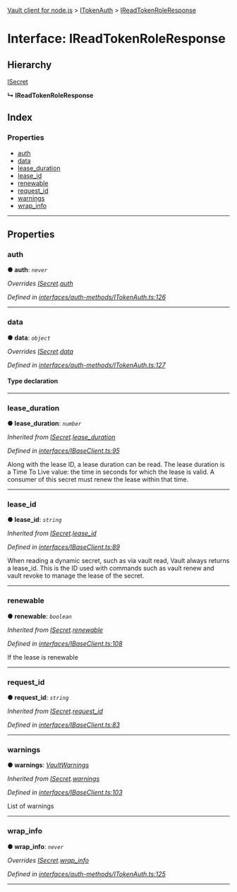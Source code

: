 [Vault client for node.js](../README.md) > [ITokenAuth](../modules/itokenauth.md) > [IReadTokenRoleResponse](../interfaces/itokenauth.ireadtokenroleresponse.md)

# Interface: IReadTokenRoleResponse

## Hierarchy

 [ISecret](isecret.md)

**↳ IReadTokenRoleResponse**

## Index

### Properties

* [auth](itokenauth.ireadtokenroleresponse.md#auth)
* [data](itokenauth.ireadtokenroleresponse.md#data)
* [lease_duration](itokenauth.ireadtokenroleresponse.md#lease_duration)
* [lease_id](itokenauth.ireadtokenroleresponse.md#lease_id)
* [renewable](itokenauth.ireadtokenroleresponse.md#renewable)
* [request_id](itokenauth.ireadtokenroleresponse.md#request_id)
* [warnings](itokenauth.ireadtokenroleresponse.md#warnings)
* [wrap_info](itokenauth.ireadtokenroleresponse.md#wrap_info)

---

## Properties

<a id="auth"></a>

###  auth

**● auth**: *`never`*

*Overrides [ISecret](isecret.md).[auth](isecret.md#auth)*

*Defined in [interfaces/auth-methods/ITokenAuth.ts:126](https://github.com/theogravity/vault-client/blob/38077d0/src/interfaces/auth-methods/ITokenAuth.ts#L126)*

___
<a id="data"></a>

###  data

**● data**: *`object`*

*Overrides [ISecret](isecret.md).[data](isecret.md#data)*

*Defined in [interfaces/auth-methods/ITokenAuth.ts:127](https://github.com/theogravity/vault-client/blob/38077d0/src/interfaces/auth-methods/ITokenAuth.ts#L127)*

#### Type declaration

___
<a id="lease_duration"></a>

###  lease_duration

**● lease_duration**: *`number`*

*Inherited from [ISecret](isecret.md).[lease_duration](isecret.md#lease_duration)*

*Defined in [interfaces/IBaseClient.ts:95](https://github.com/theogravity/vault-client/blob/38077d0/src/interfaces/IBaseClient.ts#L95)*

Along with the lease ID, a lease duration can be read. The lease duration is a Time To Live value: the time in seconds for which the lease is valid. A consumer of this secret must renew the lease within that time.

___
<a id="lease_id"></a>

###  lease_id

**● lease_id**: *`string`*

*Inherited from [ISecret](isecret.md).[lease_id](isecret.md#lease_id)*

*Defined in [interfaces/IBaseClient.ts:89](https://github.com/theogravity/vault-client/blob/38077d0/src/interfaces/IBaseClient.ts#L89)*

When reading a dynamic secret, such as via vault read, Vault always returns a lease\_id. This is the ID used with commands such as vault renew and vault revoke to manage the lease of the secret.

___
<a id="renewable"></a>

###  renewable

**● renewable**: *`boolean`*

*Inherited from [ISecret](isecret.md).[renewable](isecret.md#renewable)*

*Defined in [interfaces/IBaseClient.ts:108](https://github.com/theogravity/vault-client/blob/38077d0/src/interfaces/IBaseClient.ts#L108)*

If the lease is renewable

___
<a id="request_id"></a>

###  request_id

**● request_id**: *`string`*

*Inherited from [ISecret](isecret.md).[request_id](isecret.md#request_id)*

*Defined in [interfaces/IBaseClient.ts:83](https://github.com/theogravity/vault-client/blob/38077d0/src/interfaces/IBaseClient.ts#L83)*

___
<a id="warnings"></a>

###  warnings

**● warnings**: *[VaultWarnings](../#vaultwarnings)*

*Inherited from [ISecret](isecret.md).[warnings](isecret.md#warnings)*

*Defined in [interfaces/IBaseClient.ts:103](https://github.com/theogravity/vault-client/blob/38077d0/src/interfaces/IBaseClient.ts#L103)*

List of warnings

___
<a id="wrap_info"></a>

###  wrap_info

**● wrap_info**: *`never`*

*Overrides [ISecret](isecret.md).[wrap_info](isecret.md#wrap_info)*

*Defined in [interfaces/auth-methods/ITokenAuth.ts:125](https://github.com/theogravity/vault-client/blob/38077d0/src/interfaces/auth-methods/ITokenAuth.ts#L125)*

___

